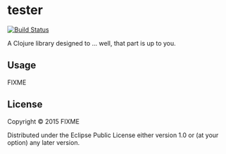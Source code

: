 # tester

[![Build Status](https://travis-ci.org/drankard/tester.svg)](https://travis-ci.org/drankard/tester)

A Clojure library designed to ... well, that part is up to you.

## Usage

FIXME

## License

Copyright © 2015 FIXME

Distributed under the Eclipse Public License either version 1.0 or (at
your option) any later version.
